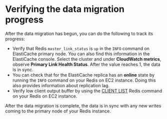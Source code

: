 # Verifying the data migration progress<a name="Migration-Verify"></a>

After the data migration has begun, you can do the following to track its progress:
+ Verify that Redis `master_link_status` is `up` in the `INFO` command on ElastiCache primary node\. You can also find this information in the ElastiCache console\. Select the cluster and under **CloudWatch metrics**, observe **Primary Link Health Status**\. After the value reaches 1, the data is in sync\. 
+ You can check that for the ElastiCache replica has an **online** state by running the `INFO` command on your Redis on EC2 instance\. Doing this also provides information about replication lag\.
+ Verify low client output buffer by using the [CLIENT LIST](https://redis.io/commands/client-list) Redis command on your Redis on EC2 instance\.

After the data migration is complete, the data is in sync with any new writes coming to the primary node of your Redis instance\.